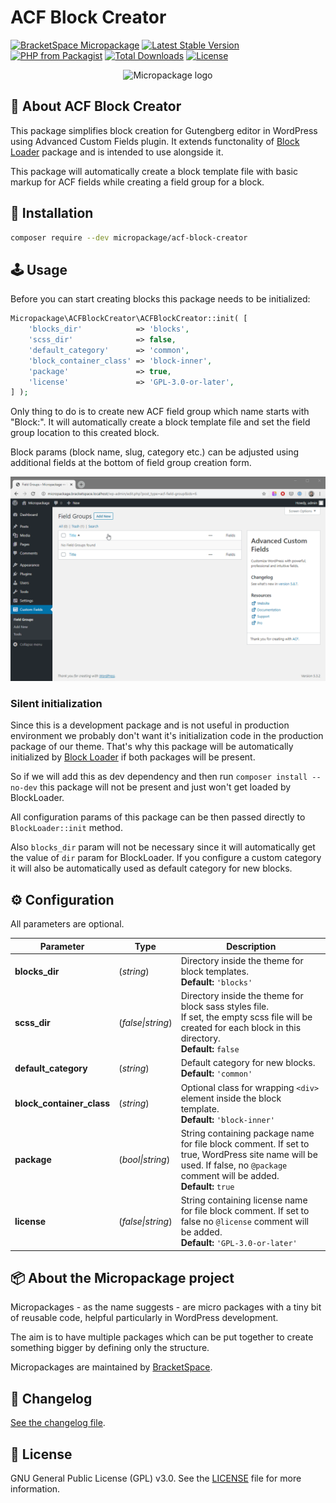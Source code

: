 # ACF Block Creator

[![BracketSpace Micropackage](https://img.shields.io/badge/BracketSpace-Micropackage-brightgreen)](https://bracketspace.com)
[![Latest Stable Version](https://poser.pugx.org/micropackage/acf-block-creator/v/stable)](https://packagist.org/packages/micropackage/acf-block-creator)
[![PHP from Packagist](https://img.shields.io/packagist/php-v/micropackage/acf-block-creator.svg)](https://packagist.org/packages/micropackage/acf-block-creator)
[![Total Downloads](https://poser.pugx.org/micropackage/acf-block-creator/downloads)](https://packagist.org/packages/micropackage/acf-block-creator)
[![License](https://poser.pugx.org/micropackage/acf-block-creator/license)](https://packagist.org/packages/micropackage/acf-block-creator)

<p align="center">
    <img src="https://bracketspace.com/extras/micropackage/micropackage-small.png" alt="Micropackage logo"/>
</p>

## 🧬 About ACF Block Creator

This package simplifies block creation for Gutengberg editor in WordPress using Advanced Custom Fields plugin.
It extends functonality of [Block Loader](https://github.com/micropackage/block-loader) package and is intended to use alongside it.

This package will automatically create a block template file with basic markup for ACF fields while creating a field group for a block.

## 💾 Installation

``` bash
composer require --dev micropackage/acf-block-creator
```

## 🕹 Usage

Before you can start creating blocks this package needs to be initialized:
```php
Micropackage\ACFBlockCreator\ACFBlockCreator::init( [
	'blocks_dir'            => 'blocks',
	'scss_dir'              => false,
	'default_category'      => 'common',
	'block_container_class' => 'block-inner',
	'package'               => true,
	'license'               => 'GPL-3.0-or-later',
] );
```

Only thing to do is to create new ACF field group which name starts with "Block:". It will automatically create a block template file and set the field group location to this created block.

Block params (block name, slug, category etc.) can be adjusted using additional fields at the bottom of field group creation form.

![ACF Block Creator demo](./.github/assets/usage-demo.gif?raw=true)

### Silent initialization

Since this is a development package and is not useful in production environment we probably don't want it's initialization code in the production package of our theme.
That's why this package will be automatically initialized by [Block Loader](https://github.com/micropackage/block-loader) if both packages will be present.

So if we will add this as dev dependency and then run `composer install --no-dev` this package will not be present and just won't get loaded by BlockLoader.

All configuration params of this package can be then passed directly to `BlockLoader::init` method.

Also `blocks_dir` param will not be necessary since it will automatically get the value of `dir` param for BlockLoader.
If you configure a custom category it will also be automatically used as default category for new blocks.

## ⚙️ Configuration
All parameters are optional.

| Parameter                 | Type              | Description                                                  |
| ------------------------- | ----------------- | ------------------------------------------------------------ |
| **blocks_dir**            | (*string*)        | Directory inside the theme for block templates.<br />**Default:** `'blocks'` |
| **scss_dir**              | (*false\|string*) | Directory inside the theme for block sass styles file.<br/>If set, the empty scss file will be created for each block in this directory.<br/>**Default:** `false` |
| **default_category**      | (*string*)        | Default category for new blocks.<br/>**Default:** `'common'` |
| **block_container_class** | (*string*)        | Optional class for wrapping `<div>` element inside the block template.<br/>**Default:** `'block-inner'` |
| **package**               | (*bool\|string*)  | String containing package name for file block comment. If set to true, WordPress site name will be used. If false, no `@package` comment will be added.<br/>**Default:** `true` |
| **license**               | (*false\|string*) | String containing license name for file block comment. If set to false no `@license` comment will be added.<br/>**Default:** `'GPL-3.0-or-later'` |



## 📦 About the Micropackage project

Micropackages - as the name suggests - are micro packages with a tiny bit of reusable code, helpful particularly in WordPress development.

The aim is to have multiple packages which can be put together to create something bigger by defining only the structure.

Micropackages are maintained by [BracketSpace](https://bracketspace.com).

## 📖 Changelog

[See the changelog file](./CHANGELOG.md).

## 📃 License

GNU General Public License (GPL) v3.0. See the [LICENSE](./LICENSE) file for more information.
